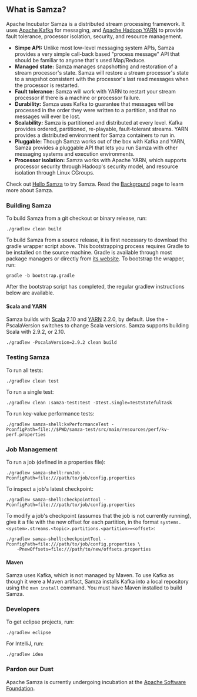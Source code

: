 ## What is Samza?

Apache Incubator Samza is a distributed stream processing framework. It uses <a target="_blank" href="http://kafka.apache.org">Apache Kafka</a> for messaging, and <a target="_blank" href="http://hadoop.apache.org/docs/current/hadoop-yarn/hadoop-yarn-site/YARN.html">Apache Hadoop YARN</a> to provide fault tolerance, processor isolation, security, and resource management.

* **Simpe API:** Unlike most low-level messaging system APIs, Samza provides a very simple call-back based "process message" API that should be familiar to anyone that's used Map/Reduce.
* **Managed state:** Samza manages snapshotting and restoration of a stream processor's state. Samza will restore a stream processor's state to a snapshot consistent with the processor's last read messages when the processor is restarted.
* **Fault tolerance:** Samza will work with YARN to restart your stream processor if there is a machine or processor failure.
* **Durability:** Samza uses Kafka to guarantee that messages will be processed in the order they were written to a partition, and that no messages will ever be lost.
* **Scalability:** Samza is partitioned and distributed at every level. Kafka provides ordered, partitioned, re-playable, fault-tolerant streams. YARN provides a distributed environment for Samza containers to run in.
* **Pluggable:** Though Samza works out of the box with Kafka and YARN, Samza provides a pluggable API that lets you run Samza with other messaging systems and execution environments.
* **Processor isolation:** Samza works with Apache YARN, which supports processor security through Hadoop's security model, and resource isolation through Linux CGroups.

Check out [Hello Samza](/startup/hello-samza/0.7.0) to try Samza. Read the [Background](/learn/documentation/0.7.0/introduction/background.html) page to learn more about Samza.

### Building Samza

To build Samza from a git checkout or binary release, run:

    ./gradlew clean build

To build Samza from a source release, it is first necessary to download the gradle wrapper script above. This bootstrapping process requires Gradle to be installed on the source machine.  Gradle is available through most package managers or directly from [its website](http://www.gradle.org/).  To bootstrap the wrapper, run:

    gradle -b bootstrap.gradle

After the bootstrap script has completed, the regular gradlew instructions below are available.

#### Scala and YARN

Samza builds with [Scala](http://www.scala-lang.org/) 2.10 and [YARN](http://hadoop.apache.org/docs/current/hadoop-yarn/hadoop-yarn-site/YARN.html) 2.2.0, by default. Use the -PscalaVersion switches to change Scala versions. Samza supports building Scala with 2.9.2, or 2.10.

    ./gradlew -PscalaVersion=2.9.2 clean build

### Testing Samza

To run all tests:

    ./gradlew clean test

To run a single test:

    ./gradlew clean :samza-test:test -Dtest.single=TestStatefulTask

To run key-value performance tests:

    ./gradlew samza-shell:kvPerformanceTest -PconfigPath=file://$PWD/samza-test/src/main/resources/perf/kv-perf.properties

### Job Management

To run a job (defined in a properties file):

    ./gradlew samza-shell:runJob -PconfigPath=file:///path/to/job/config.properties

To inspect a job's latest checkpoint:

    ./gradlew samza-shell:checkpointTool -PconfigPath=file:///path/to/job/config.properties

To modify a job's checkpoint (assumes that the job is not currently running), give it a file with the new offset for each partition, in the format `systems.<system>.streams.<topic>.partitions.<partition>=<offset>`:

    ./gradlew samza-shell:checkpointTool -PconfigPath=file:///path/to/job/config.properties \
        -PnewOffsets=file:///path/to/new/offsets.properties

#### Maven

Samza uses Kafka, which is not managed by Maven. To use Kafka as though it were a Maven artifact, Samza installs Kafka into a local repository using the `mvn install` command. You must have Maven installed to build Samza.

### Developers

To get eclipse projects, run:

    ./gradlew eclipse

For IntelliJ, run:

    ./gradlew idea

### Pardon our Dust

Apache Samza is currently undergoing incubation at the [Apache Software Foundation](http://www.apache.org/).
